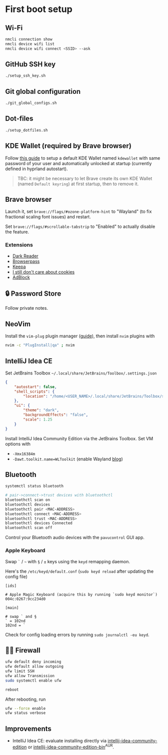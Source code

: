 # First boot setup

## Wi-Fi

```bash
nmcli connection show
nmcli device wifi list
nmcli device wifi connect <SSID> --ask
```

## GitHub SSH key

```bash
./setup_ssh_key.sh
```

## Git global configuration

```bash
./git_global_configs.sh
```

## Dot-files

```bash
./setup_dotfiles.sh
```

## KDE Wallet (required by Brave browser)

Follow [this guide](https://wiki.archlinux.org/title/KDE_Wallet#Unlocking_KWallet_automatically_in_a_window_manager)
to setup a default KDE Wallet named `kdewallet` with same password of your user and automatically unlocked at startup
(currently defined in hyprland autostart).

> TBC: it might be necessary to let Brave create its own KDE Wallet (named `Default keyring`) at first startup, then to remove it.

## Brave browser

Launch it, set `brave://flags/#ozone-platform-hint` to "Wayland" (to fix fractional scaling font issues) and restart.

Set `brave://flags/#scrollable-tabstrip` to "Enabled" to actually disable the feature.

### Extensions

- [Dark Reader](https://chromewebstore.google.com/detail/dark-reader/eimadpbcbfnmbkopoojfekhnkhdbieeh)
- [Browserpass](https://chromewebstore.google.com/detail/browserpass/naepdomgkenhinolocfifgehidddafch)
- [Keepa](https://chromewebstore.google.com/detail/keepa-amazon-price-tracke/neebplgakaahbhdphmkckjjcegoiijjo)
- [I still don't care about cookies](https://chromewebstore.google.com/detail/i-still-dont-care-about-c/edibdbjcniadpccecjdfdjjppcpchdlm)
- [AdBlock](https://chromewebstore.google.com/detail/adblock-%E2%80%94-block-ads-acros/gighmmpiobklfepjocnamgkkbiglidom)

## 🔒 Password Store

Follow private notes.

## NeoVim

Install the `vim-plug` plugin manager ([guide](https://github.com/junegunn/vim-plug#neovim)), then install `nvim` plugins with

```bash
nvim -c "PlugInstall|qa" ; nvim
```

## IntelliJ Idea CE

Set JetBrains Toolbox `~/.local/share/JetBrains/Toolbox/.settings.json`

```json
{
    "autostart": false,
    "shell_scripts": {
        "location": "/home/<USER_NAME>/.local/share/JetBrains/Toolbox/scripts"
    },
    "ui": {
        "theme": "dark",
        "backgroundEffects": "false",
        "scale": 1.25
    }
}
```

Install IntelliJ Idea Community Edition via the JetBrains Toolbox. Set VM options with

- `-Xmx16384m`
- `-Dawt.toolkit.name=WLToolkit` (enable Wayland [blog](https://blog.jetbrains.com/platform/2024/07/wayland-support-preview-in-2024-2/))

## Bluetooth

```bash
systemctl status bluetooth

# pair->connect->trust devices with bluetoothctl
bluetoothctl scan on
bluetoothctl devices
bluetoothctl pair <MAC-ADDRESS>
bluetoothctl connect <MAC-ADDRESS>
bluetoothctl trust <MAC-ADDRESS>
bluetoothctl devices Connected
bluetoothctl scan off
```

Control your Bluetooth audio devices with the `pavucontrol` GUI app.

### Apple Keyboard

Swap `` ` `` / `~` with `§` / `±` keys using the `keyd` remapping daemon.

Here's the `/etc/keyd/default.conf` (`sudo keyd reload` after updating the config file)

```
[ids]

# Apple Magic Keyboard (acquire this by running `sudo keyd monitor`)
004c:0267:9cc234d0

[main]

# swap ` and §
` = 102nd
102nd = `
```

Check for config loading errors by running `sudo journalctl -eu keyd`.

## 👷‍♂️ Firewall

```bash
ufw default deny incoming
ufw default allow outgoing
ufw limit SSH
ufw allow Transmission
sudo systemctl enable ufw

reboot
```

After rebooting, run

```bash
ufw --force enable
ufw status verbose
```

## Improvements

- IntelliJ Idea CE: evaluate installing directly via [intellij-idea-community-edition](https://archlinux.org/packages/extra/x86_64/intellij-idea-community-edition/) or [intellij-idea-community-edition-bin](https://aur.archlinux.org/packages/intellij-idea-community-edition-bin)<sup>AUR</sup>.

